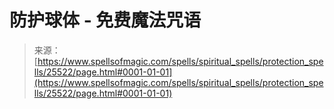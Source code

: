 <!--yml

category: 未分类

date: 2024-06-12 19:12:29

-->

# 防护球体 - 免费魔法咒语

> 来源：[https://www.spellsofmagic.com/spells/spiritual_spells/protection_spells/25522/page.html#0001-01-01](https://www.spellsofmagic.com/spells/spiritual_spells/protection_spells/25522/page.html#0001-01-01)
